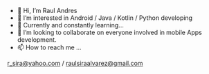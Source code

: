 - 👋 Hi, I’m Raul Andres
- 👀 I’m interested in Android / Java / Kotlin / Python developing
- 🌱 Currently and constantly learning...
- 💞️ I’m looking to collaborate on everyone involved in mobile Apps development. 
- 📫 How to reach me ...

r_sira@yahoo.com / raulsiraalvarez@gmail.com

<!---
rasa0873/rasa0873 is a ✨ special ✨ repository because its `README.md` (this file) appears on your GitHub profile.
You can click the Preview link to take a look at your changes.
--->
